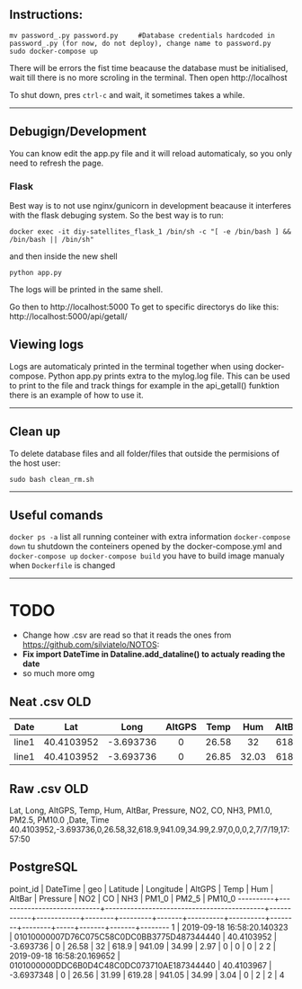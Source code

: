 ## Instructions:
 ```
 mv password_.py password.py     #Database credentials hardcoded in password_.py (for now, do not deploy), change name to password.py
 sudo docker-compose up
 ```
 There will be errors the fist time beacause the database must be initialised, wait till there is no more scroling in the terminal. Then open http://localhost
 
 
 To shut down, pres `ctrl-c` and wait, it sometimes takes a while.
 ___
## Debugign/Development
You can know edit the app.py file and it will reload automaticaly, so you only need to refresh the page. 
### Flask
Best way is to not use nginx/gunicorn in development beacause it interferes with the flask debuging system. So the best way is to run:
```
docker exec -it diy-satellites_flask_1 /bin/sh -c "[ -e /bin/bash ] && /bin/bash || /bin/sh"
```
and then inside the new shell
```
python app.py
```
The logs will be printed in the same shell.
 
Go then to http://localhost:5000
To get to specific directorys do like this: http://localhost:5000/api/getall/
## Viewing logs
Logs are automaticaly printed in the terminal together when using docker-compose. Python app.py prints extra to the mylog.log file. This can be used to print to the file and track things for example in the api_getall() funktion there is an example of how to use it.
___
## Clean up
To delete database files and all folder/files that outside the permisions of the host user:
```
sudo bash clean_rm.sh
```
___
## Useful comands 
`docker ps -a` list all running conteiner with extra information
`docker-compose down` tu shutdown the conteiners opened by the docker-compose.yml and `docker-compose up`
`docker-compose build` you have to build image manualy when `Dockerfile` is changed 
___
# TODO
* Change how .csv are read so that it reads the ones from https://github.com/silviatelo/NOTOS: 
* **Fix import DateTime in Dataline.add_dataline() to actualy reading the date**
* so much more omg 
## Neat .csv **OLD**
 Date  |    Lat    |    Long   | AltGPS | Temp  | Hum  |AltBar | Pressure |  NO2  |  CO  | NH3 | PM1.0 | PM2.5 | PM10.0 |  Date  |  Time    |
:-----:|:---------:|:---------:|:------:|:-----:|:----:|:-----:|:--------:|:-----:|:----:|:---:|:-----:|:-----:|:------:|:------:|:--------:|
line1  |40.4103952 | -3.693736 |   0    | 26.58 |  32  | 618.9 |  941.09  | 34.99 | 2.97 |  0  |   0   |   0   |   2    | 7/7/19 | 17:57:50 |
line1  |40.4103952 | -3.693736 |   0    | 26.85 | 32.03| 618.7 |  941.11  | 33.23 | 3.22 |  0  |   2   |   3   |   3    | 7/7/19 | 17:57:50 |

## Raw .csv **OLD**
Lat, Long, AltGPS, Temp, Hum, AltBar, Pressure, NO2, CO, NH3, PM1.0, PM2.5, PM10.0 ,Date, Time
40.4103952,-3.693736,0,26.58,32,618.9,941.09,34.99,2.97,0,0,0,2,7/7/19,17:57:50

## PostgreSQL
point_id |          DateTime          |                    geo                     |  Latitude  | Longitude  | AltGPS |  Temp   |  Hum  |  AltBar  | Pressure |  NO2   |   CO   | NH3 | PM1_0 | PM2_5 | PM10_0 
----------+----------------------------+--------------------------------------------+------------+------------+--------+---------+-------+----------+----------+--------+--------+-----+-------+-------+--------
        1 | 2019-09-18 16:58:20.140323 | 01010000007D76C075C58C0DC0BB3775D487344440 | 40.4103952 |  -3.693736 |      0 |   26.58 |    32 |    618.9 |   941.09 |  34.99 |   2.97 |   0 |     0 |     0 |      2
        2 | 2019-09-18 16:58:20.169652 | 0101000000DDC6B0D4C48C0DC073710AE187344440 | 40.4103967 | -3.6937348 |      0 |   26.56 | 31.99 |   619.28 |   941.05 |  34.99 |   3.04 |   0 |     2 |     2 |      4

